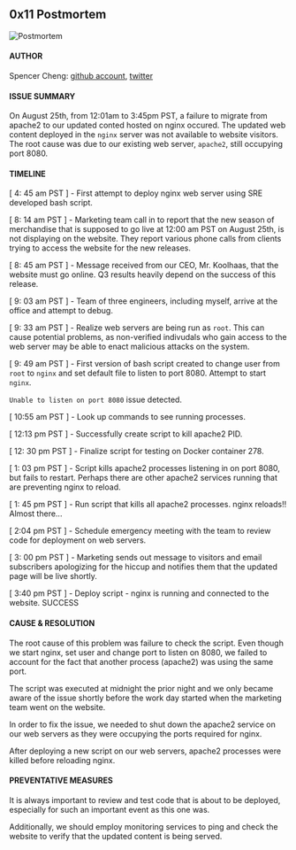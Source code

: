 ## 0x11 Postmortem

![Postmortem](https://1.bp.blogspot.com/-sbh6ZmmUMns/WG5BTba4p0I/AAAAAAAAAos/-6CPn4oE3d0s-MZjD-EBhY4eTNHoExwMACLcB/s1600/flatline.jpg)

#### AUTHOR
Spencer Cheng: [github account](https://github.com/spencerhcheng), [twitter](https://twitter.com/spencerhcheng)

#### ISSUE SUMMARY
On August 25th, from 12:01am to 3:45pm PST, a failure to migrate from apache2 to our updated conted hosted on nginx occured. The updated web content deployed in the `nginx` server was not available to website visitors. The root cause was due to our existing web server, `apache2`, still occupying port 8080. 

#### TIMELINE
[ 4: 45 am PST ] - First attempt to deploy nginx web server using SRE developed bash script.

[ 8: 14 am PST ] - Marketing team call in to report that the new season of merchandise that is supposed to go live at 12:00 am PST on August 25th, is not displaying on the website. They report various phone calls from clients trying to access the website for the new releases.

[ 8: 45 am PST ] - Message received from our CEO, Mr. Koolhaas, that the website must go online. Q3 results heavily depend on the success of this release.

[ 9: 03 am PST ] - Team of three engineers, including myself, arrive at the office and attempt to debug.

[ 9: 33 am PST ] - Realize web servers are being run as `root`. This can cause potential problems, as non-verified indivudals who gain access to the web server may be able to enact malicious attacks on the system.

[  9: 49 am PST ] - First version of bash script created to change user from `root` to `nginx` and set default file to listen to port 8080. Attempt to start `nginx`.

`Unable to listen on port 8080` issue detected.

[ 10:55 am PST ] - Look up commands to see running processes.

[ 12:13 pm PST ] - Successfully create script to kill apache2 PID.

[ 12: 30 pm PST ] - Finalize script for testing on Docker container 278. 

[ 1: 03 pm PST ] - Script kills apache2 processes listening in on port 8080, but fails to restart. Perhaps there are other apache2 services running that are preventing nginx to reload.

[ 1: 45 pm PST ] - Run script that kills all apache2 processes. nginx reloads!! Almost there...

[ 2:04 pm PST ] - Schedule emergency meeting with the team to review code for deployment on web servers.

[ 3: 00 pm PST ] - Marketing sends out message to visitors and email subscribers apologizing for the hiccup and notifies them that the updated page will be live shortly.

[ 3:40 pm PST ] - Deploy script - nginx is running and connected to the website. SUCCESS

#### CAUSE & RESOLUTION

The root cause of this problem was failure to check the script. Even though we start nginx, set user and change port to listen on 8080, we failed to account for the fact that another process (apache2) was using the same port.

The script was executed at midnight the prior night and we only became aware of the issue shortly before the work day started when the marketing team went on the website.

In order to fix the issue, we needed to shut down the apache2 service on our web servers as they were occupying the ports required for nginx.

After deploying a new script on our web servers, apache2 processes were killed before reloading nginx.

#### PREVENTATIVE MEASURES

It is always important to review and test code that is about to be deployed, especially for such an important event as this one was.

Additionally, we should employ monitoring services to ping and check the website to verify that the updated content is being served.
